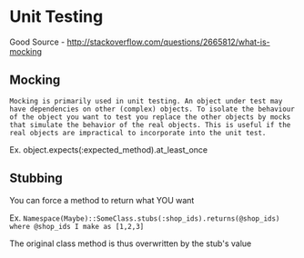 # Unit Testing

Good Source - http://stackoverflow.com/questions/2665812/what-is-mocking

## Mocking

```Mocking is primarily used in unit testing. An object under test may have dependencies on other (complex) objects. To isolate the behaviour of the object you want to test you replace the other objects by mocks that simulate the behavior of the real objects. This is useful if the real objects are impractical to incorporate into the unit test.```

Ex. object.expects(:expected_method).at_least_once

## Stubbing

You can force a method to return what YOU want

Ex. ```Namespace(Maybe)::SomeClass.stubs(:shop_ids).returns(@shop_ids) where @shop_ids I make as [1,2,3]```

The original class method is thus overwritten by the stub's value
